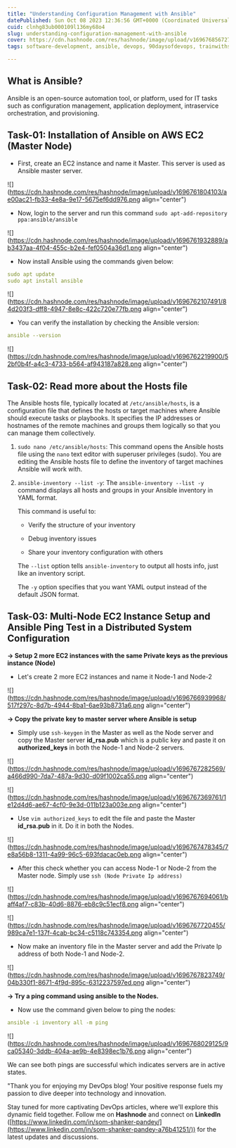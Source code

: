 ```yaml
---
title: "Understanding Configuration Management with Ansible"
datePublished: Sun Oct 08 2023 12:36:56 GMT+0000 (Coordinated Universal Time)
cuid: clnhg83ub000109l136my68o4
slug: understanding-configuration-management-with-ansible
cover: https://cdn.hashnode.com/res/hashnode/image/upload/v1696768567272/7bc22099-e147-4a50-aecd-993e43d71bc1.png
tags: software-development, ansible, devops, 90daysofdevops, trainwithshubham

---
```


## What is Ansible?

Ansible is an open-source automation tool, or platform, used for IT tasks such as configuration management, application deployment, intraservice orchestration, and provisioning.

## Task-01: Installation of Ansible on AWS EC2 (Master Node)

* First, create an EC2 instance and name it Master. This server is used as Ansible master server.
    

![](https://cdn.hashnode.com/res/hashnode/image/upload/v1696761804103/ae00ac21-fb33-4e8a-9e17-5675ef6dd976.png align="center")

* Now, login to the server and run this command `sudo apt-add-repository ppa:ansible/ansible`
    

![](https://cdn.hashnode.com/res/hashnode/image/upload/v1696761932889/ab3437aa-4f04-455c-b2e4-fef0504a36d1.png align="center")

* Now install Ansible using the commands given below:
    

```yaml
sudo apt update 
sudo apt install ansible
```

![](https://cdn.hashnode.com/res/hashnode/image/upload/v1696762107491/84d203f3-dff8-4947-8e8c-422c720e77fb.png align="center")

* You can verify the installation by checking the Ansible version:
    

```yaml
ansible --version
```

![](https://cdn.hashnode.com/res/hashnode/image/upload/v1696762219900/52bf0b4f-a4c3-4733-b564-af943187a828.png align="center")

## Task-02: Read more about the Hosts file

The Ansible hosts file, typically located at `/etc/ansible/hosts`, is a configuration file that defines the hosts or target machines where Ansible should execute tasks or playbooks. It specifies the IP addresses or hostnames of the remote machines and groups them logically so that you can manage them collectively.

1. `sudo nano /etc/ansible/hosts`: This command opens the Ansible hosts file using the `nano` text editor with superuser privileges (sudo). You are editing the Ansible hosts file to define the inventory of target machines Ansible will work with.
    
2. `ansible-inventory --list -y`: The `ansible-inventory --list -y` command displays all hosts and groups in your Ansible inventory in YAML format.
    
    This command is useful to:
    
    * Verify the structure of your inventory
        
    * Debug inventory issues
        
    * Share your inventory configuration with others
        
    
    The `--list` option tells `ansible-inventory` to output all hosts info, just like an inventory script.
    
    The `-y` option specifies that you want YAML output instead of the default JSON format.
    

## Task-03: Multi-Node EC2 Instance Setup and Ansible Ping Test in a Distributed System Configuration

**\-&gt; Setup 2 more EC2 instances with the same Private keys as the previous instance (Node)**

* Let's create 2 more EC2 instances and name it Node-1 and Node-2
    

![](https://cdn.hashnode.com/res/hashnode/image/upload/v1696766939968/517f297c-8d7b-4944-8ba1-6ae93b8731a6.png align="center")

**\-&gt; Copy the private key to master server where Ansible is setup**

* Simply use `ssh-keygen` in the Master as well as the Node server and copy the Master server **id\_rsa.pub** which is a public key and paste it on **authorized\_keys** in both the Node-1 and Node-2 servers.
    

![](https://cdn.hashnode.com/res/hashnode/image/upload/v1696767282569/a466d990-7da7-487a-9d30-d09f1002ca55.png align="center")

![](https://cdn.hashnode.com/res/hashnode/image/upload/v1696767369761/1e12d4d6-ae67-4cf0-9e3d-011b123a003e.png align="center")

* Use `vim authorized_keys` to edit the file and paste the Master **id\_rsa.pub** in it. Do it in both the Nodes.
    

![](https://cdn.hashnode.com/res/hashnode/image/upload/v1696767478345/7e8a56b8-1311-4a99-96c5-693fdacac0eb.png align="center")

* After this check whether you can access Node-1 or Node-2 from the Master node. Simply use `ssh (Node Private Ip address)`
    

![](https://cdn.hashnode.com/res/hashnode/image/upload/v1696767694061/baff4af7-c83b-40d6-8876-eb8c9c51ecf8.png align="center")

![](https://cdn.hashnode.com/res/hashnode/image/upload/v1696767720455/989ca7e1-137f-4cab-bc34-c5118c743354.png align="center")

* Now make an inventory file in the Master server and add the Private Ip address of both Node-1 and Node-2.
    

![](https://cdn.hashnode.com/res/hashnode/image/upload/v1696767823749/04b330f1-8671-4f9d-895c-6312237597ed.png align="center")

**\-&gt; Try a ping command using ansible to the Nodes.**

* Now use the command given below to ping the nodes:
    

```yaml
ansible -i inventory all -m ping
```

![](https://cdn.hashnode.com/res/hashnode/image/upload/v1696768029125/9ca05340-3ddb-404a-ae9b-4e8398ec1b76.png align="center")

We can see both pings are successful which indicates servers are in active states.

"Thank you for enjoying my DevOps blog! Your positive response fuels my passion to dive deeper into technology and innovation.

Stay tuned for more captivating DevOps articles, where we'll explore this dynamic field together. Follow me on **Hashnode** and connect on **LinkedIn** ([https://www.linkedin.com/in/som-shanker-pandey/](https://www.linkedin.com/in/som-shanker-pandey-a76b41251/)) for the latest updates and discussions.